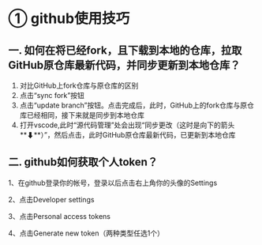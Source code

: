 # ① github使用技巧

## 一. 如何在将已经fork，且下载到本地的仓库，拉取GitHub原仓库最新代码，并同步更新到本地仓库？

1. 对比GitHub上fork仓库与原仓库的区别
2. 点击“sync fork”按钮
3. 点击“update branch”按钮。点击完成后，此时，GitHub上的fork仓库与原仓库已经相同，接下来就是同步到本地仓库
4. 打开vscode,此时“源代码管理”处会出现“同步更改（这时是向下的箭头**⬇**）”，然后点击，此时GitHub原仓库最新代码，已更新到本地仓库

## 二. github如何获取个人token？

1、在github登录你的帐号，登录以后点击右上角你的头像的Settings

2、点击Developer settings

3、点击Personal access tokens

4、点击Generate new token（两种类型任选1个）



